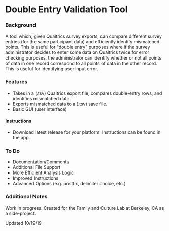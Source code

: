 # Double Entry Validation Tool

### Background
A tool which, given Qualtrics survey exports, can compare different survey entries (for the same participant data) and efficiently identify mismatched points. This is useful for "double entry" purposes where if the survey administrator decides to enter some data on Qualtrics twice for error checking purposes, the administrator can identify whether or not all points of data in one record correspond to all points of data in the other record. This is useful for identifying user input error.

### Features
* Takes in a (.tsv) Qualtrics export file, compares double-entry rows, and identifies mismatched data. 
* Exports mismatched data to a (.tsv) save file.
* Basic GUI (user interface)

#### Instructions
* Download latest release for your platform. Instructions can be found in the app.

### To Do
* Documentation/Comments
* Additional File Support
* More Efficient Analysis Logic
* Improved Instructions
* Advanced Options (e.g. postfix, delimiter choice, etc.)

### Additional Notes
Work in progress. Created for the Family and Culture Lab at Berkeley, CA as a side-project.

Updated 10/19/19
